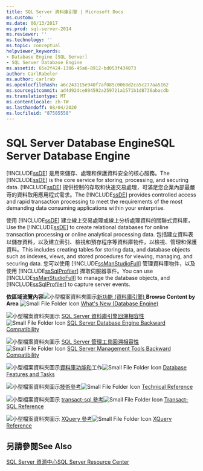 ```yaml
---
title: SQL Server 資料庫引擎 | Microsoft Docs
ms.custom: ''
ms.date: 06/13/2017
ms.prod: sql-server-2014
ms.reviewer: ''
ms.technology: ''
ms.topic: conceptual
helpviewer_keywords:
- Database Engine [SQL Server]
- SQL Server Database Engine
ms.assetid: 65e2f424-1386-45a6-8912-bd053f434073
author: CarlRabeler
ms.author: carlrab
ms.openlocfilehash: a6c243115e940f7af085c0068d2ca5c277aa5162
ms.sourcegitcommit: ad4d92dce894592a259721a1571b1d8736abacdb
ms.translationtype: MT
ms.contentlocale: zh-TW
ms.lasthandoff: 08/04/2020
ms.locfileid: "87585558"
---
```

# <a name="sql-server-database-engine"></a><span data-ttu-id="c5809-102">SQL Server Database Engine</span><span class="sxs-lookup"><span data-stu-id="c5809-102">SQL Server Database Engine</span></span>
  <span data-ttu-id="c5809-103">[!INCLUDE[ssDE](../includes/ssde-md.md)] 是用來儲存、處理和保護資料安全的核心服務。</span><span class="sxs-lookup"><span data-stu-id="c5809-103">The [!INCLUDE[ssDE](../includes/ssde-md.md)] is the core service for storing, processing, and securing data.</span></span> <span data-ttu-id="c5809-104">[!INCLUDE[ssDE](../includes/ssde-md.md)] 提供控制的存取和快速交易處理，可滿足您企業內部最嚴苛的資料取用應用程式需求。</span><span class="sxs-lookup"><span data-stu-id="c5809-104">The [!INCLUDE[ssDE](../includes/ssde-md.md)] provides controlled access and rapid transaction processing to meet the requirements of the most demanding data consuming applications within your enterprise.</span></span>

 <span data-ttu-id="c5809-105">使用 [!INCLUDE[ssDE](../includes/ssde-md.md)] 建立線上交易處理或線上分析處理資料的關聯式資料庫，</span><span class="sxs-lookup"><span data-stu-id="c5809-105">Use the [!INCLUDE[ssDE](../includes/ssde-md.md)] to create relational databases for online transaction processing or online analytical processing data.</span></span> <span data-ttu-id="c5809-106">包括建立資料表以儲存資料，以及建立索引、檢視和預存程序等資料庫物件，以檢視、管理和保護資料。</span><span class="sxs-lookup"><span data-stu-id="c5809-106">This includes creating tables for storing data, and database objects such as indexes, views, and stored procedures for viewing, managing, and securing data.</span></span> <span data-ttu-id="c5809-107">您可以使用 [!INCLUDE[ssManStudioFull](../includes/ssmanstudiofull-md.md)] 管理資料庫物件，以及使用 [!INCLUDE[ssSqlProfiler](../includes/sssqlprofiler-md.md)] 擷取伺服器事件。</span><span class="sxs-lookup"><span data-stu-id="c5809-107">You can use [!INCLUDE[ssManStudioFull](../includes/ssmanstudiofull-md.md)] to manage the database objects, and [!INCLUDE[ssSqlProfiler](../includes/sssqlprofiler-md.md)] to capture server events.</span></span>

 <span data-ttu-id="c5809-108">**依區域流覽內容**![小型檔案資料夾圖示](../../2014/integration-services/media/filefolder-small.gif "小型檔案資料夾圖示")[新功能 (資料庫引擎) ](whats-new-in-sql-server-2016.md)</span><span class="sxs-lookup"><span data-stu-id="c5809-108">**Browse Content by Area** ![Small File Folder Icon](../../2014/integration-services/media/filefolder-small.gif "Small File Folder Icon") [What's New (Database Engine)](whats-new-in-sql-server-2016.md)</span></span>

 <span data-ttu-id="c5809-109">![小型檔案資料夾圖示](../../2014/integration-services/media/filefolder-small.gif "小型檔案資料夾圖示") [SQL Server 資料庫引擎回溯相容性](sql-server-database-engine-backward-compatibility.md)</span><span class="sxs-lookup"><span data-stu-id="c5809-109">![Small File Folder Icon](../../2014/integration-services/media/filefolder-small.gif "Small File Folder Icon") [SQL Server Database Engine Backward Compatibility](sql-server-database-engine-backward-compatibility.md)</span></span>

 <span data-ttu-id="c5809-110">![小型檔案資料夾圖示](../../2014/integration-services/media/filefolder-small.gif "小型檔案資料夾圖示") [SQL Server 管理工具回溯相容性](../../2014/database-engine/sql-server-management-tools-backward-compatibility.md)</span><span class="sxs-lookup"><span data-stu-id="c5809-110">![Small File Folder Icon](../../2014/integration-services/media/filefolder-small.gif "Small File Folder Icon") [SQL Server Management Tools Backward Compatibility](../../2014/database-engine/sql-server-management-tools-backward-compatibility.md)</span></span>

 <span data-ttu-id="c5809-111">![小型檔案資料夾圖示](../../2014/integration-services/media/filefolder-small.gif "小型檔案資料夾圖示")[資料庫功能和](../../2014/database-engine/database-engine-features-and-tasks.md)工作</span><span class="sxs-lookup"><span data-stu-id="c5809-111">![Small File Folder Icon](../../2014/integration-services/media/filefolder-small.gif "Small File Folder Icon") [Database Features and Tasks](../../2014/database-engine/database-engine-features-and-tasks.md)</span></span>

 <span data-ttu-id="c5809-112">![小型檔案資料夾圖示](../../2014/integration-services/media/filefolder-small.gif "小型檔案資料夾圖示")[技術參考](../../2014/database-engine/technical-reference-database-engine.md)</span><span class="sxs-lookup"><span data-stu-id="c5809-112">![Small File Folder Icon](../../2014/integration-services/media/filefolder-small.gif "Small File Folder Icon") [Technical Reference](../../2014/database-engine/technical-reference-database-engine.md)</span></span>

 <span data-ttu-id="c5809-113">![小型檔案資料夾圖示](../../2014/integration-services/media/filefolder-small.gif "小型檔案資料夾圖示") [transact-sql 參考](/sql/t-sql/language-reference)</span><span class="sxs-lookup"><span data-stu-id="c5809-113">![Small File Folder Icon](../../2014/integration-services/media/filefolder-small.gif "Small File Folder Icon") [Transact-SQL Reference](/sql/t-sql/language-reference)</span></span>

 <span data-ttu-id="c5809-114">![小型檔案資料夾圖示](../../2014/integration-services/media/filefolder-small.gif "小型檔案資料夾圖示") [XQuery 參考](/sql/xquery/xquery-language-reference-sql-server)</span><span class="sxs-lookup"><span data-stu-id="c5809-114">![Small File Folder Icon](../../2014/integration-services/media/filefolder-small.gif "Small File Folder Icon") [XQuery Reference](/sql/xquery/xquery-language-reference-sql-server)</span></span>

## <a name="see-also"></a><span data-ttu-id="c5809-115">另請參閱</span><span class="sxs-lookup"><span data-stu-id="c5809-115">See Also</span></span>
 [<span data-ttu-id="c5809-116">SQL Server 資源中心</span><span class="sxs-lookup"><span data-stu-id="c5809-116">SQL Server Resource Center</span></span>](https://go.microsoft.com/fwlink/?LinkId=219676)


